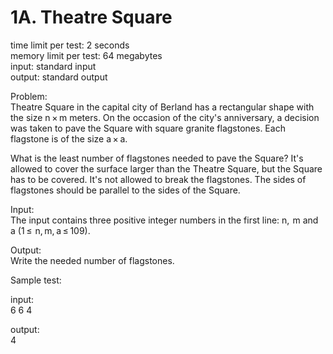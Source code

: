 1A. Theatre Square
===========================
>
time limit per test: 2 seconds  
memory limit per test: 64 megabytes  
input: standard input  
output: standard output  

  
Problem:  
Theatre Square in the capital city of Berland has a rectangular shape with the size n × m meters. On the occasion of the city's anniversary, a decision was taken to pave the Square with square granite flagstones. Each flagstone is of the size a × a.  
  
What is the least number of flagstones needed to pave the Square? It's allowed to cover the surface larger than the Theatre Square, but the Square has to be covered. It's not allowed to break the flagstones. The sides of flagstones should be parallel to the sides of the Square.  
  
Input:  
The input contains three positive integer numbers in the first line: n,  m and a (1 ≤  n, m, a ≤ 109).

Output:  
Write the needed number of flagstones.

Sample test:  
>
input:  
6 6 4  

output:  
4
